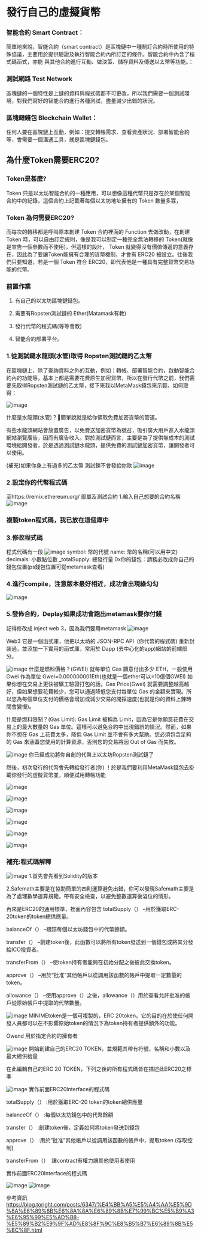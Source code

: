 # 發行自己的虛擬貨幣
### 智能合約 Smart Contract：
簡單地來說，智能合約（smart contract）是區塊鏈中一種制訂合約時所使用的特殊協議，主要用於提供驗證及執行智能合約內所訂定的條件。智能合約中內含了程式碼函式，亦能	與其他合約進行互動、做決策、儲存資料及傳送以太幣等功能。：

### 測試網路 Test Network
區塊鏈的一個特性是上鏈的資料與程式碼都不可更改，所以我們需要一個測試環境，對我們寫好的智能合約進行各種測試，盡量減少出錯的狀況。

### 區塊鏈錢包 Blockchain Wallet：
任何人要在區塊鏈上互動，例如：提交轉帳需求、查看資產狀況、部署智能合約等，會需要一個溝通工具，就是區塊鏈錢包。




## 為什麼Token需要ERC20?
### Token是甚麼?

Token 只是以太坊智能合約的一種應用，可以想像這種代幣只是存在於某個智能合約中的紀錄，這個合約上記載著每個以太坊地址擁有的 Token 數量多寡，


### Token 為何需要ERC20?
而每次的轉移都是呼叫原本創建 Token 合約裡面的 Function 去做改動，在創建 Token 時，可以自由訂定規則，像是我可以制定一種完全無法轉移的 Token(就像是宣告一個參數而不使用)，但這樣的設計， Token 就變得沒有價值傳遞的意義存在，因此為了要讓Token能擁有合理的貨幣機制，才會有 ERC20 被設立。往後我們只要知道，若是一個 Token 符合 ERC20，即代表他是一種具有完整貨幣交易功能的代幣。



### 前置作業
1. 有自己的以太坊區塊鏈錢包。

2. 需要有Ropsten測試鏈的 Ether(Matamask有教)

3. 發行代幣的程式碼(等等會教)

4. 智能合約部署平台。

### 1.從測試鏈水龍頭(水管)取得 Ropsten測試鏈的乙太幣
在區塊鏈上，除了查詢資料之外的互動，例如：轉帳、部署智能合約，啟動智能合約內的功能等，基本上都是需要花費原生加密貨幣，所以在發行代幣之前，我們需要先取得Ropsten測試鏈的乙太幣，接下來我以MetaMask錢包來示範，如何取得：

![image](https://user-images.githubusercontent.com/62298086/157822943-7b9f3654-7856-45a3-8512-5bd3563432ed.png)


什麼是水龍頭(水管)？簡單說就是給你領取免費加密貨幣的管道。

有些水龍頭網站會放置廣告，以免費送加密貨幣為號召，吸引廣大用戶進入水龍頭網站瀏覽廣告，因而有廣告收入。對於測試鏈而言，主要是為了提供無成本的測試環境給開發者，於是透過測試鏈水龍頭，提供免費的測試鏈加密貨幣，讓開發者可以使用。

(補充)如果你身上有過多的乙太幣 測試鍊不會發給你歐
![image](https://user-images.githubusercontent.com/62298086/157823041-9272d5ff-458b-4dd8-bf4b-609dee89e960.png)


### 2.設定你的代幣程式碼
至https://remix.ethereum.org/ 部屬及測試合約
1.輸入自己想要的合約名稱
![image](https://user-images.githubusercontent.com/62298086/157823190-b6581315-58e2-4480-9dbd-6e5c59ac1df0.png)

### 複製token程式碼，我已放在這個庫中

### 3.修改程式碼
程式代碼有一段
![image](https://user-images.githubusercontent.com/62298086/157823355-acc6b03f-fd9d-4c8e-871c-52a68026fb49.png)
symbol: 幣的代號
name: 幣的名稱(可以用中文)
decimals: 小數點位數
_totalSupply: 總發行量
0x你的錢包：請務必改成你自己的錢包位置(ps錢包位置可從metamask查看)



### 4.進行compile，注意版本最好相近，成功會出現綠勾勾

![image](https://user-images.githubusercontent.com/62298086/157823596-bbb3f266-c859-4f4f-90ec-ca130a5562cc.png)

### 5.發佈合約，Deplay如果成功會跑出metamask要你付錢

記得修改成 inject web 3，因為我們要用metamask
![image](https://user-images.githubusercontent.com/62298086/157823743-58bf314f-b315-4bb4-ab09-70296cf2bc38.png)

Web3
它是一個函式庫，他把以太坊的 JSON-RPC API  (你代幣的程式碼) 重新封裝過，並添加一下實用的函式庫，常用於 Dapp (去中心化的app)網站的前端部分。


![image](https://user-images.githubusercontent.com/62298086/157823867-0d10afc7-fa2a-4085-8ee6-904345b0112a.png)
什麼是燃料價格？(GWEI)
就每單位 Gas 願意付出多少 ETH，一般使用 Gwei 作為單位 Gwei=0.000000001Eth(也就是一個ether可以=10億個GWEI)
如果你想在交易上更快被礦工驗證打包的話，Gas Price(Gwei) 就需要調整越高越好，但如果想要花費較少，您可以通過降低您支付每單位 Gas 的金額來實現。所以您為每個單位支付的價格會增加或減少交易的開採速度(也就是你的資料上鍊時間會變慢)。

什麼是燃料限制？(Gas Limit):
Gas Limit 被稱為 Limit，因為它是你願意花費在交易上的最大數量的 Gas 單位。這樣可以避免合約中出現錯誤的情況。然而，如果你不想在 Gas 上花費太多，降低 Gas Limit 並不會有多大幫助。您必須包含足夠的 Gas 來涵蓋您使用的計算資源，否則您的交易將因 Out of Gas 而失敗。




![image](https://user-images.githubusercontent.com/62298086/157824004-43d1557d-54e1-4249-bd5e-c710fa84ce90.png)
你已經成功將你自創的代幣上以太坊Ropsten測試鏈了

然後，初次發行的代幣會先轉給發行者(你)
！於是我們要利用MetaMask錢包去掛載你發行的虛擬貨幣並，順便試用轉帳功能


![image](https://user-images.githubusercontent.com/62298086/157824057-3716ebbe-26ea-4789-8362-46984c23e2ec.png)

![image](https://user-images.githubusercontent.com/62298086/157824078-d17e4f6d-a4e7-4498-bddc-a5621b35fa2e.png)

![image](https://user-images.githubusercontent.com/62298086/157824106-a6f2835d-5c7a-449b-90bd-b99c478bbe2f.png)

![image](https://user-images.githubusercontent.com/62298086/157824130-7f4663c6-dc0e-46ce-b845-9db2839cacc5.png)

![image](https://user-images.githubusercontent.com/62298086/157824161-ffece938-6ec2-43a4-ae85-a7084f7870bc.png)

![image](https://user-images.githubusercontent.com/62298086/157824192-ff376135-5c16-4bea-bc82-24180a9be9d6.png)

### 補充:程式碼解釋
![image](https://user-images.githubusercontent.com/62298086/157824236-d4553d6a-b7ce-4785-9e69-a0baba8ba76a.png)
1.首先會先看到Solidity的版本

2.Safemath主要是在協助簡單的四則運算避免出錯，你可以發現Safemath主要是為了處理數學運算規範，帶有安全檢查，以避免整數運算後溢位的情形。


再來是ERC20的通用標準，裡面內容包含
totalSupply（） –用於獲取ERC-20token的token總供應量。

balanceOf（） –跟踪每個以太坊錢包中的代幣餘額。

transfer（） –創建token後，此函數可以將所有token發送到一個錢包或將其分發給ICO投資者。

transferFrom（） –使token持有者能夠在初始分配之後彼此交換token。

approve（） –用於“批准”其他帳戶以從調用該函數的帳戶中提取一定數量的token。

allowance（） –使用approve（）之後，allowance（）用於查看允許批准的帳戶從原始帳戶中提取的代幣數量。

![image](https://user-images.githubusercontent.com/62298086/157824345-580efbe3-a0d2-414a-97ca-d9d331bd8ab3.png)
MINIMEtoken是一個可複製的，ERC 20token。它的目的在於使任何開發人員都可以在不影響原始token的情況下為token持有者提供額外的功能。

Owend 
用於指定合約的擁有者


![image](https://user-images.githubusercontent.com/62298086/157824411-675d27e0-dd06-4ee6-a20e-4a392ab5e20b.png)
開始創建自己的ERC20 TOKEN，並規範其帶有符號，名稱和小數以及最大總供給量


在此編輯自己的ERC 20 TOKEN，下列之後的所有程式碼皆在描述此ERC20之標準




![image](https://user-images.githubusercontent.com/62298086/157824460-96288d0e-82ac-46c4-828a-5c04a02d9e66.png)
實作前面ERC20Interface的程式碼


totalSupply（） :用於獲取ERC-20 token的token總供應量

balanceOf（） :每個以太坊錢包中的代幣餘額

transfer（） :創建token後，定義如何將token發送到錢包

approve（） :用於”批准”其他帳戶以從調用該函數的帳戶中，提取token (存取控制)

transferFrom（） 
讓contract有權力讓其他使用者使用


實作前面ERC20Interface的程式碼



![image](https://user-images.githubusercontent.com/62298086/157824518-5928c65b-dad7-40c1-8e1d-d1131ae1c064.png)
![image](https://user-images.githubusercontent.com/62298086/157824558-99186c3d-d88e-48f6-98cd-710efe99e41e.png)


參考資訊
https://blog.toright.com/posts/6347/%E4%BB%A5%E5%A4%AA%E5%9D%8A%E6%89%8B%E6%8A%8A%E6%89%8B%E7%99%BC%E5%B9%A3%E6%95%99%E5%AD%B8-%E5%89%B2%E9%9F%AD%E8%8F%9C%E8%B5%B7%E6%89%8B%E5%BC%8F.html





